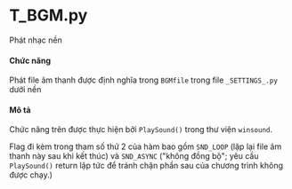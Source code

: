 # T_BGM.py
Phát nhạc nền

#### Chức năng
Phát file âm thanh được định nghĩa trong `BGMfile` trong file `_SETTINGS_.py` dưới nền

#### Mô tả
Chức năng trên được thực hiện bởi `PlaySound()` trong thư viện `winsound`.

Flag đi kèm trong tham số thứ 2 của hàm bao gồm `SND_LOOP` (lặp lại file âm thanh này sau khi kết thúc) và `SND_ASYNC` ("không đồng bộ"; yêu cầu `PlaySound()` return lập tức để tránh chặn phần sau của chương trình không được chạy.)